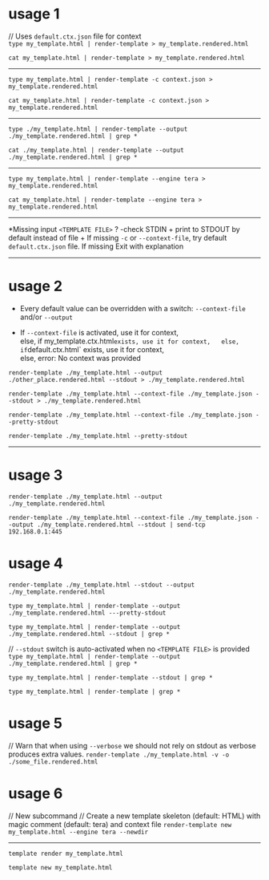 
# usage 1

// Uses `default.ctx.json` file for context  
`type my_template.html | render-template > my_template.rendered.html`

`cat my_template.html | render-template > my_template.rendered.html`

---

`type my_template.html | render-template -c context.json > my_template.rendered.html`

`cat my_template.html | render-template -c context.json > my_template.rendered.html`

---

`type ./my_template.html | render-template --output ./my_template.rendered.html | grep *`

`cat ./my_template.html | render-template --output ./my_template.rendered.html | grep *`

---

`type my_template.html | render-template --engine tera > my_template.rendered.html`

`cat my_template.html | render-template --engine tera > my_template.rendered.html`

---

*Missing input `<TEMPLATE FILE>` ? -check STDIN + print to STDOUT by default instead of file + If missing `-c` or `--context-file`, try default `default.ctx.json` file. If missing Exit with explanation  

---

# usage 2

* Every default value can be overridden with a switch: `--context-file` and/or `--output`

* If `--context-file` is activated, use it for context,  
	else, if my_template.ctx.html` exists, use it for context,  
	else, if `default.ctx.html` exists, use it for context,  
	else, error: No context was provided  

`render-template ./my_template.html --output ./other_place.rendered.html --stdout > ./my_template.rendered.html`

`render-template ./my_template.html --context-file ./my_template.json --stdout > ./my_template.rendered.html`

`render-template ./my_template.html --context-file ./my_template.json --pretty-stdout`

`render-template ./my_template.html --pretty-stdout`

---

# usage 3

`render-template ./my_template.html --output ./my_template.rendered.html`

`render-template ./my_template.html --context-file ./my_template.json --output ./my_template.rendered.html --stdout | send-tcp 192.168.0.1:445`

# usage 4

`render-template ./my_template.html --stdout --output ./my_template.rendered.html`

`type my_template.html | render-template --output ./my_template.rendered.html ---pretty-stdout`

`type my_template.html | render-template --output ./my_template.rendered.html --stdout | grep *`

// `--stdout` switch is auto-activated when no `<TEMPLATE FILE>` is provided
`type my_template.html | render-template --output ./my_template.rendered.html | grep *`

`type my_template.html | render-template --stdout | grep *`

`type my_template.html | render-template | grep *`

# usage 5  

// Warn that when using `--verbose` we should not rely on stdout as verbose produces extra values.
`render-template ./my_template.html -v -o ./some_file.rendered.html`

# usage 6

// New subcommand
// Create a new template skeleton (default: HTML) with magic comment (default: tera) and context file
`render-template new my_template.html --engine tera --newdir`

---

`template render my_template.html`

`template new my_template.html`
